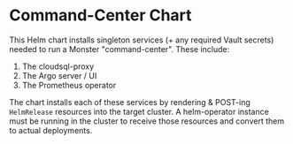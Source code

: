 # Command-Center Chart
This Helm chart installs singleton services (+ any required Vault secrets) needed to
run a Monster "command-center". These include:
1. The cloudsql-proxy
2. The Argo server / UI
3. The Prometheus operator

The chart installs each of these services by rendering & POST-ing `HelmRelease` resources
into the target cluster. A helm-operator instance must be running in the cluster to receive
those resources and convert them to actual deployments.
